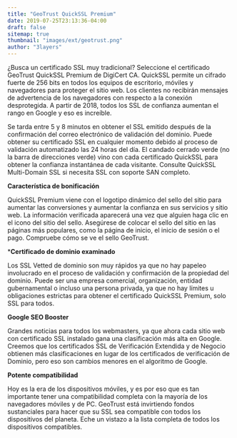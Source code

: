```yaml
---
title: "GeoTrust QuickSSL Premium"
date: 2019-07-25T23:13:36-04:00
draft: false
sitemap: true
thumbnail: "images/ext/geotrust.png"
author: "3layers"
---
```


¿Busca un certificado SSL muy tradicional? Seleccione el certificado GeoTrust QuickSSL Premium de DigiCert CA. QuickSSL permite un cifrado fuerte de 256 bits en todos los equipos de escritorio, móviles y navegadores para proteger el sitio web. Los clientes no recibirán mensajes de advertencia de los navegadores con respecto a la conexión desprotegida. A partir de 2018, todos los SSL de confianza aumentan el rango en Google y eso es increíble.

Se tarda entre 5 y 8 minutos en obtener el SSL emitido después de la confirmación del correo electrónico de validación del dominio. Puede obtener su certificado SSL en cualquier momento debido al proceso de validación automatizado las 24 horas del día. El candado cerrado verde (no la barra de direcciones verde) vino con cada certificado QuickSSL para obtener la confianza instantánea de cada visitante. Consulte QuickSSL Multi-Domain SSL si necesita SSL con soporte SAN completo.

**Característica de bonificación**

QuickSSL Premium viene con el logotipo dinámico del sello del sitio para aumentar las conversiones y aumentar la confianza en sus servicios y sitio web. La información verificada aparecerá una vez que alguien haga clic en el icono del sitio del sello. Asegúrese de colocar el sello del sitio en las páginas más populares, como la página de inicio, el inicio de sesión o el pago. Compruebe cómo se ve el sello GeoTrust.

***Certificado de dominio examinado**

Los SSL Vetted de dominio son muy rápidos ya que no hay papeleo involucrado en el proceso de validación y confirmación de la propiedad del dominio. Puede ser una empresa comercial, organización, entidad gubernamental o incluso una persona privada, ya que no hay límites u obligaciones estrictas para obtener el certificado QuickSSL Premium, solo SSL para todos.

**Google SEO Booster**

Grandes noticias para todos los webmasters, ya que ahora cada sitio web con certificado SSL instalado gana una clasificación más alta en Google. Creemos que los certificados SSL de Verificación Extendida y de Negocio obtienen más clasificaciones en lugar de los certificados de verificación de Dominio, pero eso son cambios menores en el algoritmo de Google.

**Potente compatibilidad**

Hoy es la era de los dispositivos móviles, y es por eso que es tan importante tener una compatibilidad completa con la mayoría de los navegadores móviles y de PC. GeoTrust está invirtiendo fondos sustanciales para hacer que su SSL sea compatible con todos los dispositivos del planeta. Eche un vistazo a la lista completa de todos los dispositivos compatibles.